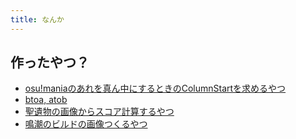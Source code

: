 ```yaml
---
title: なんか
---
```

## 作ったやつ？
- [osu!maniaのあれを真ん中にするときのColumnStartを求めるやつ](/mania-centering/index.html)
- [btoa, atob](/btoa/index.html)
- [聖遺物の画像からスコア計算するやつ](/genshin-score/index.html)
- [鳴潮のビルドの画像つくるやつ](/wuwa-build/index.html)
